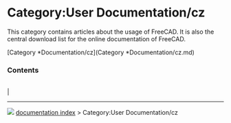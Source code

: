 # Category:User Documentation/cz
This category contains articles about the usage of FreeCAD. It is also the central download list for the online documentation of FreeCAD.

[Category   *Documentation/cz](Category   *Documentation/cz.md)

### Contents

|     |     |     |
| --- | --- | --- |
|



---
![](images/Right_arrow.png) [documentation index](../README.md) > Category:User Documentation/cz
